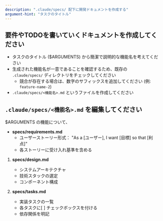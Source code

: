 ```yaml
---
description: ".claude/specs/ 配下に開発ドキュメントを作成する"
argument-hint: "タスクのタイトル"
---
```


## 要件やTODOを書いていくドキュメントを作成してください

- タスクのタイトル ($ARGUMENTS) から簡潔で説明的な機能名を考えてください
- 生成された機能名が一意であることを確認するため、既存の `.claude/specs/` ディレクトリをチェックしてください
  - 競合が存在する場合は、数字のサフィックスを追加してください (例: `feature-name-2`)
- `.claude/specs/<機能名>.md` というファイルを作成してください

## `.claude/specs/<機能名>.md` を編集してください

$ARGUMENTS の機能について、

- **specs/requirements.md**
   - ユーザーストーリー形式： "As a [ユーザー], I want [目標] so that [利点]"
   - 各ストーリーに受け入れ基準を含める

1. **specs/design.md**
   - システムアーキテクチャ
   - 技術スタックの選定
   - コンポーネント構成

2. **specs/tasks.md**
   - 実装タスクの一覧
   - 各タスクに[ ] チェックボックスを付ける
   - 依存関係を明記
